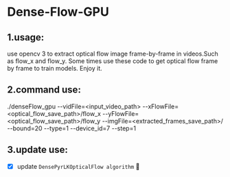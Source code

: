 # Dense-Flow-GPU
## 1.usage:
use opencv 3 to extract optical flow image frame-by-frame in videos.Such as flow_x and flow_y.
Some times use these code to get optical flow frame by frame to train models.
Enjoy it.
## 2.command use:
./denseFlow_gpu --vidFile=<input_video_path> --xFlowFile=<optical_flow_save_path>/flow_x --yFlowFile=<optical_flow_save_path>/flow_y --imgFile=<extracted_frames_save_path>/ --bound=20 --type=1 --device_id=7 --step=1
## 3.update use:
- [x] update `DensePyrLKOpticalFlow algorithm` :muscle:
